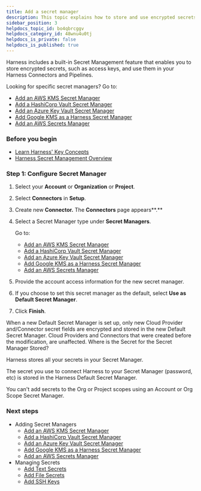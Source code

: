 ```yaml
---
title: Add a secret manager
description: This topic explains how to store and use encrypted secrets (such as access keys) using the built-in Harness Secrets Manager, AWS KMS, Google Cloud KMS, HashiCorp Vault, Azure Key Vault, CyberArk, and SSH via Kerberos.
sidebar_position: 3
helpdocs_topic_id: bo4qbrcggv
helpdocs_category_id: 48wnu4u0tj
helpdocs_is_private: false
helpdocs_is_published: true
---
```


Harness includes a built-in Secret Management feature that enables you to store encrypted secrets, such as access keys, and use them in your Harness Connectors and Pipelines.

Looking for specific secret managers? Go to:

* [Add an AWS KMS Secret Manager](./7-add-an-aws-kms-secrets-manager.md)
* [Add a HashiCorp Vault Secret Manager](./12-add-hashicorp-vault.md)
* [Add an Azure Key Vault Secret Manager](../../Secrets/Secrets-Management/8-azure-key-vault.md)
* [Add Google KMS as a Harness Secret Manager](./10-add-google-kms-secrets-manager.md)
* [Add an AWS Secrets Manager](../../Secrets/Secrets-Management/6-add-an-aws-secret-manager.md)

### Before you begin

* [Learn Harness' Key Concepts](../../../getting-started/learn-harness-key-concepts.md)
* [Harness Secret Management Overview](./1-harness-secret-manager-overview.md)

### Step 1: Configure Secret Manager

1. Select your **Account** or **Organization** or **Project**.
2. Select **Connectors** in **Setup**.
3. Create new **Connector.** The **Connectors** page appears**.**
4. Select a Secret Manager type under **Secret Managers**. 
   
   Go to:
   * [Add an AWS KMS Secret Manager](./7-add-an-aws-kms-secrets-manager.md)
   * [Add a HashiCorp Vault Secret Manager](./12-add-hashicorp-vault.md)
   * [Add an Azure Key Vault Secret Manager](../../Secrets/Secrets-Management/8-azure-key-vault.md)
   * [Add Google KMS as a Harness Secret Manager](./10-add-google-kms-secrets-manager.md)
   * [Add an AWS Secrets Manager](../../Secrets/Secrets-Management/6-add-an-aws-secret-manager.md)
5. Provide the account access information for the new secret manager.
6. If you choose to set this secret manager as the default, select **Use as Default Secret Manager**.
7. Click **Finish**.

When a new Default Secret Manager is set up, only new Cloud Provider and/Connector secret fields are encrypted and stored in the new Default Secret Manager. Cloud Providers and Connectors that were created before the modification, are unaffected. Where is the Secret for the Secret Manager Stored?

Harness stores all your secrets in your Secret Manager.

The secret you use to connect Harness to your Secret Manager (password, etc) is stored in the Harness Default Secret Manager.

You can't add secrets to the Org or Project scopes using an Account or Org Scope Secret Manager.

### Next steps

* Adding Secret Managers
	+ [Add an AWS KMS Secret Manager](./7-add-an-aws-kms-secrets-manager.md)
	+ [Add a HashiCorp Vault Secret Manager](./12-add-hashicorp-vault.md)
	+ [Add an Azure Key Vault Secret Manager](../../Secrets/Secrets-Management/8-azure-key-vault.md)
	+ [Add Google KMS as a Harness Secret Manager](./10-add-google-kms-secrets-manager.md)
	+ [Add an AWS Secrets Manager](../../Secrets/Secrets-Management/6-add-an-aws-secret-manager.md)
* Managing Secrets
	+ [Add Text Secrets](../2-add-use-text-secrets.md)
	+ [Add File Secrets](../3-add-file-secrets.md)
	+ [Add SSH Keys](../4-add-use-ssh-secrets.md)

